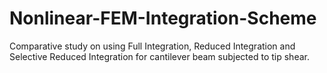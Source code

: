 # Nonlinear-FEM-Integration-Scheme
Comparative study on using Full Integration, Reduced Integration and Selective Reduced Integration for cantilever beam subjected to tip shear.
